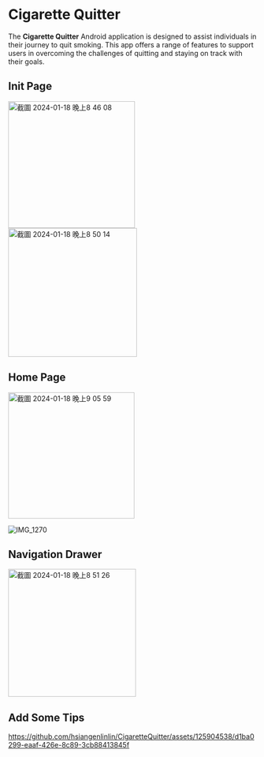 # Cigarette Quitter

The **Cigarette Quitter** Android application is designed to assist individuals in their journey to quit smoking. This app offers a range of features to support users in overcoming the challenges of quitting and staying on track with their goals.



## Init Page

<img width="257" alt="截圖 2024-01-18 晚上8 46 08" src="https://github.com/hsiangenlinlin/CigaretteQuitter/assets/125904538/1829fc2e-fb73-4d83-8986-37324b660cc8">
<img width="261" alt="截圖 2024-01-18 晚上8 50 14" src="https://github.com/hsiangenlinlin/CigaretteQuitter/assets/125904538/833d2aed-7eef-47e0-a28e-be75a954c2f0">

## Home Page

<img width="256" alt="截圖 2024-01-18 晚上9 05 59" src="https://github.com/hsiangenlinlin/CigaretteQuitter/assets/125904538/7747142c-b41b-4133-97f8-1c64220520a6">

![IMG_1270](https://github.com/hsiangenlinlin/CigaretteQuitter/assets/125904538/a4411422-8cc7-4af1-8afc-edd7b42d756d)



## Navigation Drawer

<img width="259" alt="截圖 2024-01-18 晚上8 51 26" src="https://github.com/hsiangenlinlin/CigaretteQuitter/assets/125904538/7f6424c3-e721-4187-a2a9-8e0f2b61d781">

## Add Some Tips

https://github.com/hsiangenlinlin/CigaretteQuitter/assets/125904538/d1ba0299-eaaf-426e-8c89-3cb88413845f
